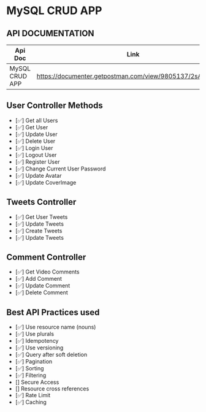 # MySQL CRUD APP

## API DOCUMENTATION

| Api Doc        | Link                                                      |
| -------------- | --------------------------------------------------------- |
| MySQL CRUD APP | https://documenter.getpostman.com/view/9805137/2sA35D42ne |

## User Controller Methods

- [✅] Get all Users
- [✅] Get User
- [✅] Update User
- [✅] Delete User
- [✅] Login User
- [✅] Logout User
- [✅] Register User
- [✅] Change Current User Password
- [✅] Update Avatar
- [✅] Update CoverImage

## Tweets Controller

- [✅] Get User Tweets
- [✅] Update Tweets
- [✅] Create Tweets
- [✅] Update Tweets

## Comment Controller

- [✅] Get Video Comments
- [✅] Add Comment
- [✅] Update Comment
- [✅] Delete Comment

## Best API Practices used

- [✅] Use resource name (nouns)
- [✅] Use plurals
- [✅] Idempotency
- [✅] Use versioning
- [✅] Query after soft deletion
- [✅] Pagination
- [✅] Sorting
- [✅] Filtering
- [] Secure Access
- [] Resource cross references
- [✅] Rate Limit
- [✅] Caching
